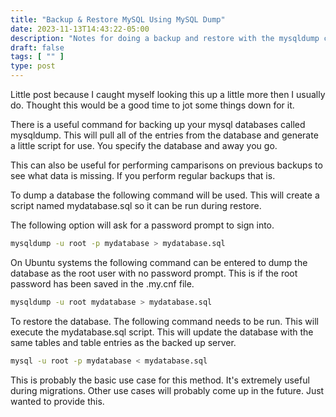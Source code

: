 ```yaml
---
title: "Backup & Restore MySQL Using MySQL Dump"
date: 2023-11-13T14:43:22-05:00
description: "Notes for doing a backup and restore with the mysqldump command."
draft: false
tags: [ "" ]
type: post
---
```


Little post because I caught myself looking this up a little more then I
usually do. Thought this would be a good time to jot some things down
for it.

There is a useful command for backing up your mysql databases called
mysqldump. This will pull all of the entries from the database and
generate a little script for use. You specify the database and away you
go.

This can also be useful for performing camparisons on previous backups
to see what data is missing. If you perform regular backups that is.

To dump a database the following command will be used. This will create
a script named mydatabase.sql so it can be run during restore.

The following option will ask for a password prompt to sign into.

```sh
mysqldump -u root -p mydatabase > mydatabase.sql
```

On Ubuntu systems the following command can be entered to dump the
database as the root user with no password prompt. This is if the root
password has been saved in the .my.cnf file.

```sh
mysqldump -u root mydatabase > mydatabase.sql
```

To restore the database. The following command needs to be run. This
will execute the mydatabase.sql script. This will update the database
with the same tables and table entries as the backed up server.

```sh
mysql -u root -p mydatabase < mydatabase.sql
```

This is probably the basic use case for this method. It's extremely
useful during migrations. Other use cases will probably come up in the
future. Just wanted to provide this.
